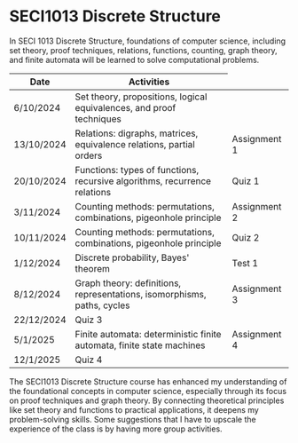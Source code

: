 # SECI1013 Discrete Structure

In SECI 1013 Discrete Structure, foundations of computer science, including set theory, proof techniques, relations, functions, counting, graph theory, and finite automata will be learned to solve computational problems.

<table>
  <thead>
    <tr>
      <th>Date</th>
      <th>Activities</th>
    </tr>
  </thead>
  <tbody>
    <tr>
      <td>6/10/2024</td>
      <td>Set theory, propositions, logical equivalences, and proof techniques</td>
    </tr>
    <tr>
      <td>13/10/2024</td>
      <td>Relations: digraphs, matrices, equivalence relations, partial orders</td>
      <td>Assignment 1</td>
    </tr>
    <tr>
      <td>20/10/2024</td>
      <td>Functions: types of functions, recursive algorithms, recurrence relations</td>
      <td>Quiz 1</td>
    </tr>
    <tr>
      <td>3/11/2024</td>
      <td>Counting methods: permutations, combinations, pigeonhole principle
      <td>Assignment 2</td>
    </tr>
    <td>10/11/2024</td>
      <td>Counting methods: permutations, combinations, pigeonhole principle</td>
      <td>Quiz 2</td>
    </tr>
    <tr>
      <td>1/12/2024</td>
      <td>Discrete probability, Bayes' theorem</td>
      <td>Test 1</td>
    </tr>
    <tr>
      <td>8/12/2024</td>
      <td>Graph theory: definitions, representations, isomorphisms, paths, cycles</td>
      <td>Assignment 3</td>
    </tr>
    <tr>
      <td>22/12/2024</td>
      <td>Quiz 3</td>
    </tr>
    <tr>
      <td>5/1/2025</td>
      <td>Finite automata: deterministic finite automata, finite state machines</td>
      <td>Assignment 4</td>
    </tr>
    <tr>
      <td>12/1/2025</td>
      <td>Quiz 4</td>
    </tr>
  </tbody>
</table>

The SECI1013 Discrete Structure course has enhanced my understanding of the foundational concepts in computer science, especially through its focus on proof techniques and graph theory. By connecting theoretical principles like set theory and functions to practical applications, it deepens my problem-solving skills. Some suggestions that I have to upscale the experience of the class is by having more group activities.
 
